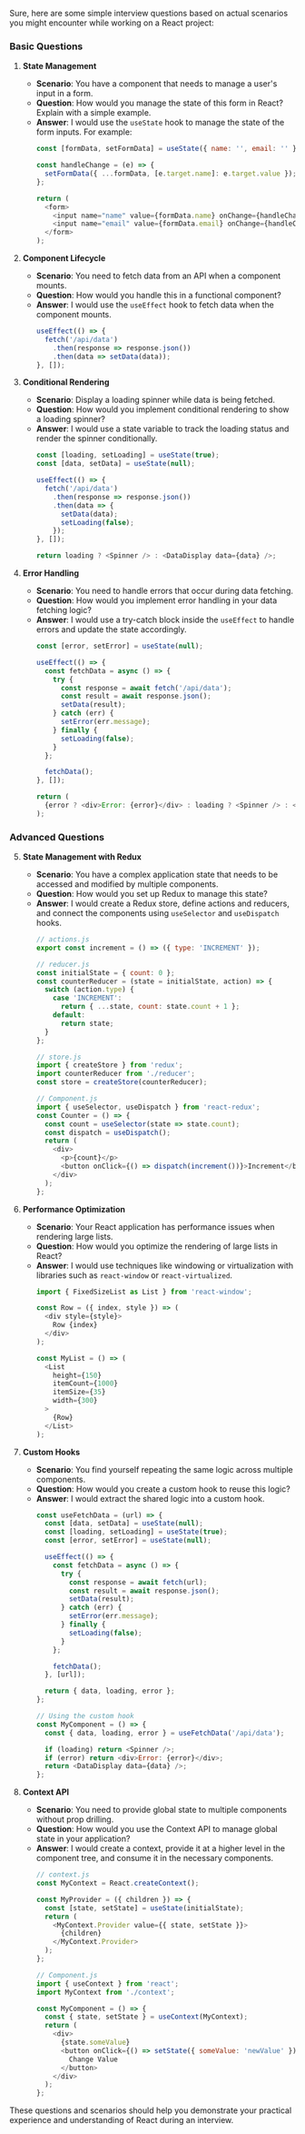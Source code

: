 Sure, here are some simple interview questions based on actual scenarios you might encounter while working on a React project:

### Basic Questions

1. **State Management**
   - **Scenario**: You have a component that needs to manage a user's input in a form.
   - **Question**: How would you manage the state of this form in React? Explain with a simple example.
   - **Answer**: I would use the `useState` hook to manage the state of the form inputs. For example:
     ```javascript
     const [formData, setFormData] = useState({ name: '', email: '' });

     const handleChange = (e) => {
       setFormData({ ...formData, [e.target.name]: e.target.value });
     };

     return (
       <form>
         <input name="name" value={formData.name} onChange={handleChange} />
         <input name="email" value={formData.email} onChange={handleChange} />
       </form>
     );
     ```

2. **Component Lifecycle**
   - **Scenario**: You need to fetch data from an API when a component mounts.
   - **Question**: How would you handle this in a functional component?
   - **Answer**: I would use the `useEffect` hook to fetch data when the component mounts.
     ```javascript
     useEffect(() => {
       fetch('/api/data')
         .then(response => response.json())
         .then(data => setData(data));
     }, []);
     ```

3. **Conditional Rendering**
   - **Scenario**: Display a loading spinner while data is being fetched.
   - **Question**: How would you implement conditional rendering to show a loading spinner?
   - **Answer**: I would use a state variable to track the loading status and render the spinner conditionally.
     ```javascript
     const [loading, setLoading] = useState(true);
     const [data, setData] = useState(null);

     useEffect(() => {
       fetch('/api/data')
         .then(response => response.json())
         .then(data => {
           setData(data);
           setLoading(false);
         });
     }, []);

     return loading ? <Spinner /> : <DataDisplay data={data} />;
     ```

4. **Error Handling**
   - **Scenario**: You need to handle errors that occur during data fetching.
   - **Question**: How would you implement error handling in your data fetching logic?
   - **Answer**: I would use a try-catch block inside the `useEffect` to handle errors and update the state accordingly.
     ```javascript
     const [error, setError] = useState(null);

     useEffect(() => {
       const fetchData = async () => {
         try {
           const response = await fetch('/api/data');
           const result = await response.json();
           setData(result);
         } catch (err) {
           setError(err.message);
         } finally {
           setLoading(false);
         }
       };

       fetchData();
     }, []);

     return (
       {error ? <div>Error: {error}</div> : loading ? <Spinner /> : <DataDisplay data={data} />}
     );
     ```

### Advanced Questions

5. **State Management with Redux**
   - **Scenario**: You have a complex application state that needs to be accessed and modified by multiple components.
   - **Question**: How would you set up Redux to manage this state?
   - **Answer**: I would create a Redux store, define actions and reducers, and connect the components using `useSelector` and `useDispatch` hooks.
     ```javascript
     // actions.js
     export const increment = () => ({ type: 'INCREMENT' });

     // reducer.js
     const initialState = { count: 0 };
     const counterReducer = (state = initialState, action) => {
       switch (action.type) {
         case 'INCREMENT':
           return { ...state, count: state.count + 1 };
         default:
           return state;
       }
     };

     // store.js
     import { createStore } from 'redux';
     import counterReducer from './reducer';
     const store = createStore(counterReducer);

     // Component.js
     import { useSelector, useDispatch } from 'react-redux';
     const Counter = () => {
       const count = useSelector(state => state.count);
       const dispatch = useDispatch();
       return (
         <div>
           <p>{count}</p>
           <button onClick={() => dispatch(increment())}>Increment</button>
         </div>
       );
     };
     ```

6. **Performance Optimization**
   - **Scenario**: Your React application has performance issues when rendering large lists.
   - **Question**: How would you optimize the rendering of large lists in React?
   - **Answer**: I would use techniques like windowing or virtualization with libraries such as `react-window` or `react-virtualized`.
     ```javascript
     import { FixedSizeList as List } from 'react-window';

     const Row = ({ index, style }) => (
       <div style={style}>
         Row {index}
       </div>
     );

     const MyList = () => (
       <List
         height={150}
         itemCount={1000}
         itemSize={35}
         width={300}
       >
         {Row}
       </List>
     );
     ```

7. **Custom Hooks**
   - **Scenario**: You find yourself repeating the same logic across multiple components.
   - **Question**: How would you create a custom hook to reuse this logic?
   - **Answer**: I would extract the shared logic into a custom hook.
     ```javascript
     const useFetchData = (url) => {
       const [data, setData] = useState(null);
       const [loading, setLoading] = useState(true);
       const [error, setError] = useState(null);

       useEffect(() => {
         const fetchData = async () => {
           try {
             const response = await fetch(url);
             const result = await response.json();
             setData(result);
           } catch (err) {
             setError(err.message);
           } finally {
             setLoading(false);
           }
         };

         fetchData();
       }, [url]);

       return { data, loading, error };
     };

     // Using the custom hook
     const MyComponent = () => {
       const { data, loading, error } = useFetchData('/api/data');

       if (loading) return <Spinner />;
       if (error) return <div>Error: {error}</div>;
       return <DataDisplay data={data} />;
     };
     ```

8. **Context API**
   - **Scenario**: You need to provide global state to multiple components without prop drilling.
   - **Question**: How would you use the Context API to manage global state in your application?
   - **Answer**: I would create a context, provide it at a higher level in the component tree, and consume it in the necessary components.
     ```javascript
     // context.js
     const MyContext = React.createContext();

     const MyProvider = ({ children }) => {
       const [state, setState] = useState(initialState);
       return (
         <MyContext.Provider value={{ state, setState }}>
           {children}
         </MyContext.Provider>
       );
     };

     // Component.js
     import { useContext } from 'react';
     import MyContext from './context';

     const MyComponent = () => {
       const { state, setState } = useContext(MyContext);
       return (
         <div>
           {state.someValue}
           <button onClick={() => setState({ someValue: 'newValue' })}>
             Change Value
           </button>
         </div>
       );
     };
     ```

These questions and scenarios should help you demonstrate your practical experience and understanding of React during an interview.
